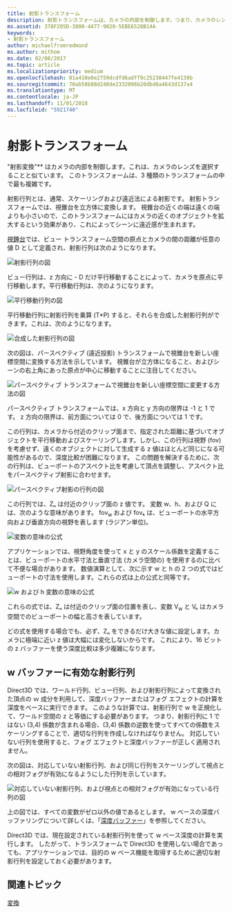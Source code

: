 ```yaml
---
title: 射影トランスフォーム
description: 射影トランスフォームは、カメラの内部を制御します。つまり、カメラのレンズを選ぶことと似ています。 このトランスフォームは、3 種類のトランスフォームの中で最も複雑です。
ms.assetid: 378F205D-3800-4477-9820-5EBE6528B14A
keywords:
- 射影トランスフォーム
author: michaelfromredmond
ms.author: mithom
ms.date: 02/08/2017
ms.topic: article
ms.localizationpriority: medium
ms.openlocfilehash: 01a410e0e2759dcdfd6adff9c25238447fe4138b
ms.sourcegitcommit: 70ab58b88d248de2332096b20dbd6a4643d137a4
ms.translationtype: MT
ms.contentlocale: ja-JP
ms.lasthandoff: 11/01/2018
ms.locfileid: "5921740"
---
```

# <a name="projection-transform"></a>射影トランスフォーム


"射影変換"** はカメラの内部を制御します。これは、カメラのレンズを選択することと似ています。 このトランスフォームは、3 種類のトランスフォームの中で最も複雑です。

射影行列とは、通常、スケーリングおよび遠近法による射影です。 射影トランスフォームでは、視錐台を立方体に変換します。 視錐台の近くの端は遠くの端よりも小さいので、このトランスフォームにはカメラの近くのオブジェクトを拡大するという効果があり、これによってシーンに遠近感が生まれます。

[視錘台](viewports-and-clipping.md)では、ビュー トランスフォーム空間の原点とカメラの間の距離が任意の値 D として定義され、射影行列は次のようになります。

![射影行列の図](images/projmat1.png)

ビュー行列は、z 方向に - D だけ平行移動することによって、カメラを原点に平行移動します。平行移動行列は、次のようになります。

![平行移動行列の図](images/projmat2.png)

平行移動行列に射影行列を乗算 (T\*P) すると、それらを合成した射影行列ができます。これは、次のようになります。

![合成した射影行列の図](images/projmat3.png)

次の図は、パースペクティブ (遠近投影) トランスフォームで視錐台を新しい座標空間に変換する方法を示しています。 視錐台が立方体になること、およびシーンの右上角にあった原点が中心に移動することに注目してください。

![パースペクティブ トランスフォームで視錐台を新しい座標空間に変更する方法の図](images/cuboid.png)

パースペクティブ トランスフォームでは、x 方向と y 方向の限界は -1 と 1 です。 z 方向の限界は、前方面については 0 で、後方面については 1 です。

この行列は、カメラから付近のクリップ面まで、指定された距離に基づいてオブジェクトを平行移動およびスケーリングします。しかし、この行列は視野 (fov) を考慮せず、遠くのオブジェクトに対して生成する z 値はほとんど同じになる可能性があるので、深度比較が困難になります。 この問題を解決するために、次の行列は、ビューポートのアスペクト比を考慮して頂点を調整し、アスペクト比をパースペクティブ射影に合わせます。

![パースペクティブ射影の行列の図](images/prjmatx1.png)

この行列では、Zₙ は付近のクリップ面の z 値です。 変数 w、h、および Q には、次のような意味があります。 fov<sub>w</sub> および fovₖ は、ビューポートの水平方向および垂直方向の視野を表します (ラジアン単位)。

![変数の意味の公式](images/prjmatx2.png)

アプリケーションでは、視野角度を使って x と y のスケール係数を定義することは、ビューポートの水平寸法と垂直寸法 (カメラ空間の) を使用するのに比べて不便な場合があります。 数値演算として、次に示す w と h の 2 つの式ではビューポートの寸法を使用します。これらの式は上の公式と同等です。

![w および h 変数の意味の公式](images/prjmatx3.png)

これらの式では、Zₙ は付近のクリップ面の位置を表し、変数 V<sub>w</sub> と Vₕ はカメラ空間でのビューポートの幅と高さを表しています。

どの式を使用する場合でも、必ず、Zₙ をできるだけ大きな値に設定します。カメラに極端に近い z 値は大幅には変化しないからです。 これにより、16 ビットの z バッファーを使う深度比較は多少複雑になります。

## <a name="span-idawfriendlyprojectionmatrixspanspan-idawfriendlyprojectionmatrixspanspan-idawfriendlyprojectionmatrixspana-w-friendly-projection-matrix"></a><span id="A_W_Friendly_Projection_Matrix"></span><span id="a_w_friendly_projection_matrix"></span><span id="A_W_FRIENDLY_PROJECTION_MATRIX"></span>w バッファーに有効な射影行列


Direct3D では、ワールド行列、ビュー行列、および射影行列によって変換された頂点の ｗ 成分を利用して、深度バッファーまたはフォグ エフェクトの計算を深度をベースに実行できます。 このような計算では、射影行列で w を正規化して、ワールド空間の z と等価にする必要があります。 つまり、射影行列に 1 ではない (3,4) 係数が含まれる場合、(3,4) 係数の逆数を使ってすべての係数をスケーリングすることで、適切な行列を作成しなければなりません。 対応していない行列を使用すると、フォグ エフェクトと深度バッファーが正しく適用されません。

次の図は、対応していない射影行列、および同じ行列をスケーリングして視点との相対フォグが有効になるようにした行列を示しています。

![対応していない射影行列、および視点との相対フォグが有効になっている行列の図](images/eyerlmx.png)

上の図では、すべての変数がゼロ以外の値であるとします。 w ベースの深度バッファリングについて詳しくは、「[深度バッファー](depth-buffers.md)」を参照してください。

Direct3D では、現在設定されている射影行列を使って w ベース深度の計算を実行します。 したがって、トランスフォームで Direct3D を使用しない場合であっても、アプリケーションでは、目的の w ベース機能を取得するために適切な射影行列を設定しておく必要があります。

## <a name="span-idrelated-topicsspanrelated-topics"></a><span id="related-topics"></span>関連トピック


[変換](transforms.md)

 

 




